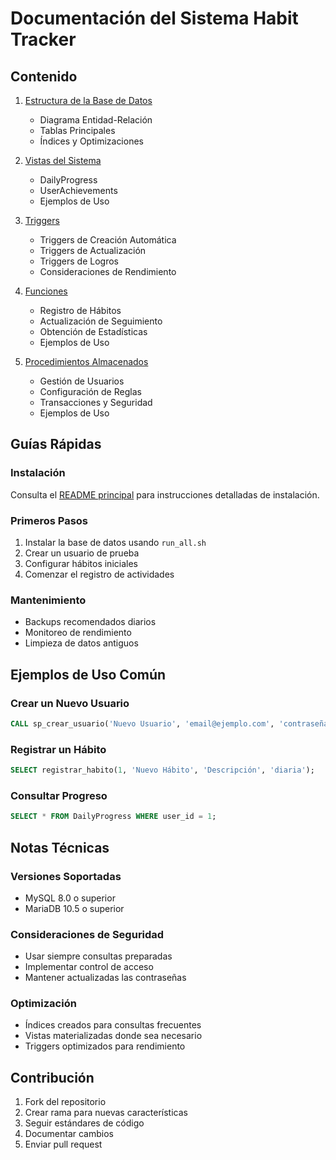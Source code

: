 # Documentación del Sistema Habit Tracker

## Contenido

1. [Estructura de la Base de Datos](1_estructura_bd.md)
   - Diagrama Entidad-Relación
   - Tablas Principales
   - Índices y Optimizaciones

2. [Vistas del Sistema](2_vistas.md)
   - DailyProgress
   - UserAchievements
   - Ejemplos de Uso

3. [Triggers](3_triggers.md)
   - Triggers de Creación Automática
   - Triggers de Actualización
   - Triggers de Logros
   - Consideraciones de Rendimiento

4. [Funciones](4_funciones.md)
   - Registro de Hábitos
   - Actualización de Seguimiento
   - Obtención de Estadísticas
   - Ejemplos de Uso

5. [Procedimientos Almacenados](5_procedimientos.md)
   - Gestión de Usuarios
   - Configuración de Reglas
   - Transacciones y Seguridad
   - Ejemplos de Uso

## Guías Rápidas

### Instalación
Consulta el [README principal](../README.md) para instrucciones detalladas de instalación.

### Primeros Pasos
1. Instalar la base de datos usando `run_all.sh`
2. Crear un usuario de prueba
3. Configurar hábitos iniciales
4. Comenzar el registro de actividades

### Mantenimiento
- Backups recomendados diarios
- Monitoreo de rendimiento
- Limpieza de datos antiguos

## Ejemplos de Uso Común

### Crear un Nuevo Usuario
```sql
CALL sp_crear_usuario('Nuevo Usuario', 'email@ejemplo.com', 'contraseña123');
```

### Registrar un Hábito
```sql
SELECT registrar_habito(1, 'Nuevo Hábito', 'Descripción', 'diaria');
```

### Consultar Progreso
```sql
SELECT * FROM DailyProgress WHERE user_id = 1;
```

## Notas Técnicas

### Versiones Soportadas
- MySQL 8.0 o superior
- MariaDB 10.5 o superior

### Consideraciones de Seguridad
- Usar siempre consultas preparadas
- Implementar control de acceso
- Mantener actualizadas las contraseñas

### Optimización
- Índices creados para consultas frecuentes
- Vistas materializadas donde sea necesario
- Triggers optimizados para rendimiento

## Contribución
1. Fork del repositorio
2. Crear rama para nuevas características
3. Seguir estándares de código
4. Documentar cambios
5. Enviar pull request 